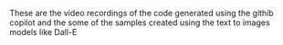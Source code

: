 These are the video recordings of the code generated using the githib copilot and the some of the samples created using the text to images models like Dall-E
